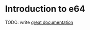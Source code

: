 # Introduction to e64

TODO: write [great documentation](http://jacobian.org/writing/what-to-write/)
